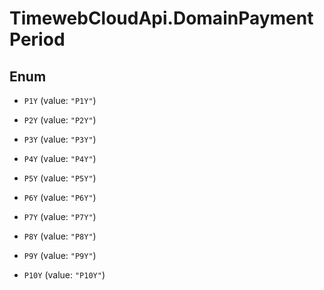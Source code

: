 # TimewebCloudApi.DomainPaymentPeriod

## Enum


* `P1Y` (value: `"P1Y"`)

* `P2Y` (value: `"P2Y"`)

* `P3Y` (value: `"P3Y"`)

* `P4Y` (value: `"P4Y"`)

* `P5Y` (value: `"P5Y"`)

* `P6Y` (value: `"P6Y"`)

* `P7Y` (value: `"P7Y"`)

* `P8Y` (value: `"P8Y"`)

* `P9Y` (value: `"P9Y"`)

* `P10Y` (value: `"P10Y"`)


